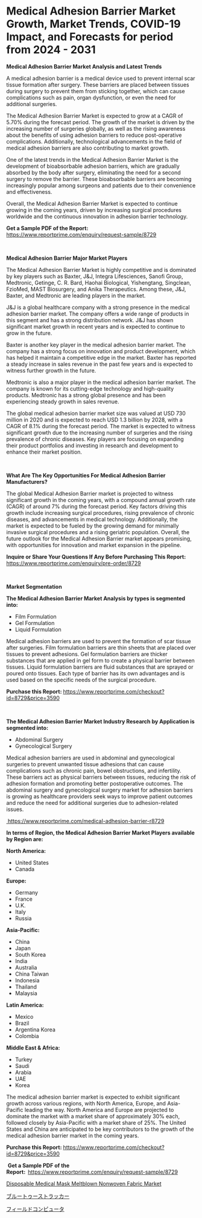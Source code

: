 <p><h1>Medical Adhesion Barrier Market Growth, Market Trends, COVID-19 Impact, and Forecasts for period from 2024 - 2031</h1></p><p><strong>Medical Adhesion Barrier Market Analysis and Latest Trends</strong></p>
<p><p>A medical adhesion barrier is a medical device used to prevent internal scar tissue formation after surgery. These barriers are placed between tissues during surgery to prevent them from sticking together, which can cause complications such as pain, organ dysfunction, or even the need for additional surgeries.</p><p>The Medical Adhesion Barrier Market is expected to grow at a CAGR of 5.70% during the forecast period. The growth of the market is driven by the increasing number of surgeries globally, as well as the rising awareness about the benefits of using adhesion barriers to reduce post-operative complications. Additionally, technological advancements in the field of medical adhesion barriers are also contributing to market growth.</p><p>One of the latest trends in the Medical Adhesion Barrier Market is the development of bioabsorbable adhesion barriers, which are gradually absorbed by the body after surgery, eliminating the need for a second surgery to remove the barrier. These bioabsorbable barriers are becoming increasingly popular among surgeons and patients due to their convenience and effectiveness.</p><p>Overall, the Medical Adhesion Barrier Market is expected to continue growing in the coming years, driven by increasing surgical procedures worldwide and the continuous innovation in adhesion barrier technology.</p></p>
<p><strong>Get a Sample PDF of the Report:&nbsp;</strong> <a href="https://www.reportprime.com/enquiry/request-sample/8729">https://www.reportprime.com/enquiry/request-sample/8729</a></p>
<p>&nbsp;</p>
<p><strong>Medical Adhesion Barrier Major Market Players</strong></p>
<p><p>The Medical Adhesion Barrier Market is highly competitive and is dominated by key players such as Baxter, J&J, Integra Lifesciences, Sanofi Group, Medtronic, Getinge, C. R. Bard, Haohai Biological, Yishengtang, Singclean, FzioMed, MAST Biosurgery, and Anika Therapeutics. Among these, J&J, Baxter, and Medtronic are leading players in the market.</p><p>J&J is a global healthcare company with a strong presence in the medical adhesion barrier market. The company offers a wide range of products in this segment and has a strong distribution network. J&J has shown significant market growth in recent years and is expected to continue to grow in the future.</p><p>Baxter is another key player in the medical adhesion barrier market. The company has a strong focus on innovation and product development, which has helped it maintain a competitive edge in the market. Baxter has reported a steady increase in sales revenue in the past few years and is expected to witness further growth in the future.</p><p>Medtronic is also a major player in the medical adhesion barrier market. The company is known for its cutting-edge technology and high-quality products. Medtronic has a strong global presence and has been experiencing steady growth in sales revenue.</p><p>The global medical adhesion barrier market size was valued at USD 730 million in 2020 and is expected to reach USD 1.3 billion by 2028, with a CAGR of 8.1% during the forecast period. The market is expected to witness significant growth due to the increasing number of surgeries and the rising prevalence of chronic diseases. Key players are focusing on expanding their product portfolios and investing in research and development to enhance their market position.</p></p>
<p>&nbsp;</p>
<p><strong>What Are The Key Opportunities For Medical Adhesion Barrier Manufacturers?</strong></p>
<p><p>The global Medical Adhesion Barrier market is projected to witness significant growth in the coming years, with a compound annual growth rate (CAGR) of around 7% during the forecast period. Key factors driving this growth include increasing surgical procedures, rising prevalence of chronic diseases, and advancements in medical technology. Additionally, the market is expected to be fueled by the growing demand for minimally invasive surgical procedures and a rising geriatric population. Overall, the future outlook for the Medical Adhesion Barrier market appears promising, with opportunities for innovation and market expansion in the pipeline.</p></p>
<p><strong>Inquire or Share Your Questions If Any Before Purchasing This Report:</strong> <a href="https://www.reportprime.com/enquiry/pre-order/8729">https://www.reportprime.com/enquiry/pre-order/8729</a></p>
<p>&nbsp;</p>
<p><strong>Market Segmentation</strong></p>
<p><strong>The Medical Adhesion Barrier Market Analysis by types is segmented into:</strong></p>
<p><ul><li>Film Formulation</li><li>Gel Formulation</li><li>Liquid Formulation</li></ul></p>
<p><p>Medical adhesion barriers are used to prevent the formation of scar tissue after surgeries. Film formulation barriers are thin sheets that are placed over tissues to prevent adhesions. Gel formulation barriers are thicker substances that are applied in gel form to create a physical barrier between tissues. Liquid formulation barriers are fluid substances that are sprayed or poured onto tissues. Each type of barrier has its own advantages and is used based on the specific needs of the surgical procedure.</p></p>
<p><strong>Purchase this Report:&nbsp;</strong><a href="https://www.reportprime.com/checkout?id=8729&price=3590">https://www.reportprime.com/checkout?id=8729&price=3590</a></p>
<p>&nbsp;</p>
<p><strong>The Medical Adhesion Barrier Market Industry Research by Application is segmented into:</strong></p>
<p><ul><li>Abdominal Surgery</li><li>Gynecological Surgery</li></ul></p>
<p><p>Medical adhesion barriers are used in abdominal and gynecological surgeries to prevent unwanted tissue adhesions that can cause complications such as chronic pain, bowel obstructions, and infertility. These barriers act as physical barriers between tissues, reducing the risk of adhesion formation and promoting better postoperative outcomes. The abdominal surgery and gynecological surgery market for adhesion barriers is growing as healthcare providers seek ways to improve patient outcomes and reduce the need for additional surgeries due to adhesion-related issues.</p></p>
<p><a href="https://www.reportprime.com/medical-adhesion-barrier-r8729">&nbsp;https://www.reportprime.com/medical-adhesion-barrier-r8729</a></p>
<p><strong>In terms of Region, the Medical Adhesion Barrier Market Players available by Region are:</strong></p>
<p>
    <p> <strong> North America: </strong>
        <ul>
            <li>United States</li>
            <li>Canada</li>
        </ul>
        </p> 
    <p> <strong> Europe: </strong>
        <ul>
            <li>Germany</li>
            <li>France</li>
            <li>U.K.</li>
            <li>Italy</li>
            <li>Russia</li>
        </ul>
        </p> 
    <p> <strong> Asia-Pacific: </strong>
        <ul>
            <li>China</li>
            <li>Japan</li>
            <li>South Korea</li>
            <li>India</li>
            <li>Australia</li>
            <li>China Taiwan</li>
            <li>Indonesia</li>
            <li>Thailand</li>
            <li>Malaysia</li>
        </ul>
        </p> 
    <p> <strong> Latin America: </strong>
        <ul>
            <li>Mexico</li>
            <li>Brazil</li>
            <li>Argentina Korea</li>
            <li>Colombia</li>
        </ul>
        </p> 
    <p> <strong> Middle East & Africa: </strong>
        <ul>
            <li>Turkey</li>
            <li>Saudi</li>
            <li>Arabia</li>
            <li>UAE</li>
            <li>Korea</li>
        </ul>
    </p>
    </p>
<p><p>The medical adhesion barrier market is expected to exhibit significant growth across various regions, with North America, Europe, and Asia-Pacific leading the way. North America and Europe are projected to dominate the market with a market share of approximately 30% each, followed closely by Asia-Pacific with a market share of 25%. The United States and China are anticipated to be key contributors to the growth of the medical adhesion barrier market in the coming years.</p></p>
<p><strong>Purchase this Report: </strong><a href="https://www.reportprime.com/checkout?id=8729&price=3590">https://www.reportprime.com/checkout?id=8729&price=3590</a></p>
<p>&nbsp;<strong>Get a Sample PDF of the Report:&nbsp;&nbsp;</strong><a href="https://www.reportprime.com/enquiry/request-sample/8729">https://www.reportprime.com/enquiry/request-sample/8729</a></p>
<p><strong></strong></p>
<p><p><a href="https://github.com/shahriarnajimjoy333/Market-Research-Report-List-1/blob/main/disposable-medical-mask-meltblown-nonwoven-fabric-market.md">Disposable Medical Mask Meltblown Nonwoven Fabric Market</a></p><p><a href="https://github.com/tanyaali3/Market-Research-Report-List-2/blob/main/590516576184.md">ブルートゥーストラッカー</a></p><p><a href="https://github.com/reliezer65/Market-Research-Report-List-2/blob/main/501980076154.md">フィールドコンピュータ</a></p></p>